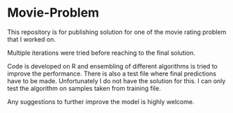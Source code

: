 # Movie-Problem

This repository is for publishing solution for one of the movie rating problem that I worked on.

Multiple iterations were tried before reaching to the final solution. 

Code is developed on R and ensembling of different algorithms is tried to improve the performance. There is also a test file where final predictions have to be made. Unfortunately I do not have the solution for this. I can only test the algorithm on samples taken from training file. 

Any suggestions to further improve the model is highly welcome.


